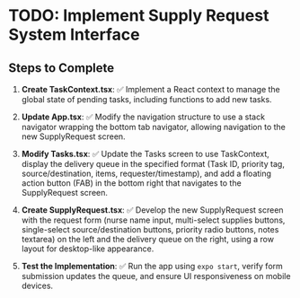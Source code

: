 # TODO: Implement Supply Request System Interface

## Steps to Complete

1. **Create TaskContext.tsx**: ✅ Implement a React context to manage the global state of pending tasks, including functions to add new tasks.

2. **Update App.tsx**: ✅ Modify the navigation structure to use a stack navigator wrapping the bottom tab navigator, allowing navigation to the new SupplyRequest screen.

3. **Modify Tasks.tsx**: ✅ Update the Tasks screen to use TaskContext, display the delivery queue in the specified format (Task ID, priority tag, source/destination, items, requester/timestamp), and add a floating action button (FAB) in the bottom right that navigates to the SupplyRequest screen.

4. **Create SupplyRequest.tsx**: ✅ Develop the new SupplyRequest screen with the request form (nurse name input, multi-select supplies buttons, single-select source/destination buttons, priority radio buttons, notes textarea) on the left and the delivery queue on the right, using a row layout for desktop-like appearance.

5. **Test the Implementation**: ✅ Run the app using `expo start`, verify form submission updates the queue, and ensure UI responsiveness on mobile devices.

